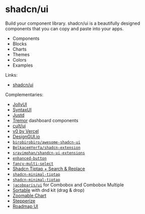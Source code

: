 # shadcn/ui

Build your component library. shadcn/ui is a beautifully designed components that you can copy and paste into your apps.

- Components
- Blocks
- Charts
- Themes
- Colors
- Examples

Links:

- [shadcn/ui](https://ui.shadcn.com)

Complementaries:

- [JollyUI](https://jollyui.dev)
- [SyntaxUI](https://syntaxui.com)
- [Justd](https://getjustd.com)
- [Tremor](https://tremor.so) dashboard components
- [cult/ui](https://cult-ui.com)
- [v0 by Vercel](https://v0.dev)
- [DesignGUI.io](https://designgui.io)
- [`birobirobiro/awesome-shadcn-ui`](https://github.com/birobirobiro/awesome-shadcn-ui)
- [`BelkacemYerfa/shadcn-extension`](https://shadcn-extension.vercel.app)
- [`sravimohan/shandcn-ui-extensions`](https://github.com/sravimohan/shandcn-ui-extensions)
- [`enhanced-button`](https://enhanced-button.vercel.app)
- [`fancy-multi-select`](https://craft.mxkaske.dev/post/fancy-multi-select)
- [Shadcn Tiptap + Search & Replace](https://tiptap.niazmorshed.dev)
- [`shadcn-minimal-tiptap`](https://github.com/Aslam97/shadcn-minimal-tiptap)
- [`shadcn-minimal-tiptap`](https://github.com/Aslam97/shadcn-minimal-tiptap)
- [`jacobparis/ui`](https://jacobparis.com/ui) for Combobox and Combobox Multiple
- [Sortable](https://github.com/sadmann7/sortable) with dnd kit (drag & drop)
- [Zoomable Chart](https://zoom-chart-demo.vercel.app)
- [Stepperize](https://stepperize.vercel.app)
- [Roadmap UI](https://roadmap-ui.com)
